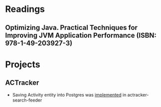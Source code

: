# Readings

## Optimizing Java. Practical Techniques for Improving JVM Application Performance (ISBN: 978-1-49-203927-3)

# Projects

## ACTracker

- Saving Activity entity into Postgres was [implemented](https://github.com/marcinciapa/actracker-search-feeder/pull/21)
  in actracker-search-feeder